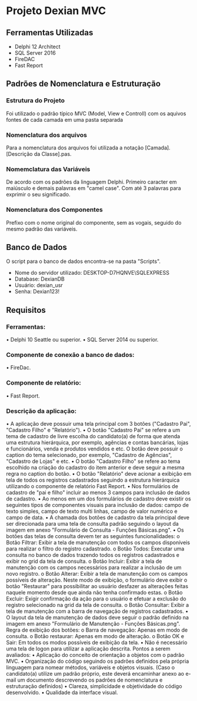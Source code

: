 # Projeto Dexian MVC
## Ferramentas Utilizadas
- Delphi 12 Architect
- SQL Server 2016
- FireDAC
- Fast Report
## Padrões de Nomenclatura e Estruturação
### Estrutura do Projeto
Foi utilizado o padrão típico MVC (Model, View e Controll) com os aquivos fontes de cada camada em uma pasta separada
### Nomenclatura dos arquivos
Para a nomenclatura dos arquivos foi utilizada a notação [Camada].[Descrição da Classe].pas.
### Nomemclatura das Variáveis
De acordo com os padrões da linguagem Delphi. Primeiro caracter em maiúsculo e demais palavras em "camel case". Com até 3 palavras para exprimir o seu significado.
### Nomenclatura dos Componentes
Prefixo com o nome original do componente, sem as vogais, seguido do mesmo padrão das variáveis.

## Banco de Dados
O script para o banco de dados encontra-se na pasta "Scripts".
- Nome do servidor utilizado: DESKTOP-D7HQNVE\SQLEXPRESS
- Database: DexianDB
- Usuário: dexian_usr
- Senha: Dexian123!

## Requisitos
### Ferramentas:
• Delphi 10 Seattle ou superior.
• SQL Server 2014 ou superior.
### Componente de conexão a banco de dados:
• FireDac.
### Componente de relatório:
• Fast Report.
### Descrição da aplicação:
• A aplicação deve possuir uma tela principal com 3 botões ("Cadastro Pai", "Cadastro Filho" e "Relatório").
• O botão "Cadastro Pai" se refere a um tema de cadastro de livre escolha do candidato(a) de forma que atenda uma estrutura hierárquica, por exemplo, agências e contas bancárias, lojas e funcionários, venda e produtos vendidos e etc. O botão deve possuir o caption do tema selecionado, por exemplo, "Cadastro de Agências", "Cadastro de Lojas" e etc.
• O botão "Cadastro Filho" se refere ao tema escolhido na criação do cadastro do item anterior e deve seguir a mesma regra no caption do botão.
• O botão "Relatório" deve acionar a exibição em tela de todos os registros cadastrados seguindo a estrutura hierárquica utilizando o componente de relatório Fast Report.
• Nos formulários de cadastro de "pai e filho" incluir ao menos 3 campos para inclusão de dados de cadastro.
• Ao menos em um dos formulários de cadastro deve existir os seguintes tipos de componentes visuais para inclusão de dados: campo de texto simples, campo de texto multi linhas, campo de valor numérico e campo de data.
• A chamada dos botões de cadastro da tela principal deve ser direcionada para uma tela de consulta padrão seguindo o layout da imagem em anexo "Formulário de Consulta - Funções Básicas.png".
• Os botões das telas de consulta devem ter as seguintes funcionalidades:
o Botão Filtrar: Exibir a tela de manutenção com todos os campos disponíveis para realizar o filtro do registro cadastrado.
o Botão Todos: Executar uma consulta no banco de dados trazendo todos os registros cadastrados e exibir no grid da tela de consulta.
o Botão Incluir: Exibir a tela de manutenção com os campos necessários para realizar a inclusão de um novo registro.
o Botão Alterar: Exibir a tela de manutenção com os campos possíveis de alteração. Neste modo de exibição, o formulário deve exibir o botão "Restaurar" para possibilitar ao usuário desfazer as alterações feitas naquele momento desde que ainda não tenha confirmado estas.
o Botão Excluir: Exigir confirmação da ação para o usuário e efetuar a exclusão do registro selecionado na grid da tela de consulta.
o Botão Consultar: Exibir a tela de manutenção com a barra de navegação de registros cadastrados.
• O layout da tela de manutenção de dados deve seguir o padrão definido na imagem em anexo "Formulário de Manutenção - Funções Básicas.png". Regra de exibição dos botões:
o Barra de navegação: Apenas em modo de consulta.
o Botão restaurar: Apenas em modo de alteração.
o Botão OK e Sair: Em todos os modos possíveis de exibição da tela.
• Não é necessário uma tela de logon para utilizar a aplicação descrita.
Pontos a serem avaliados:
• Aplicação do conceito de orientação a objetos com o padrão MVC.
• Organização do código seguindo os padrões definidos pela própria linguagem para nomear métodos, variáveis e objetos visuais. (Caso o candidato(a) utilize um padrão próprio, este deverá encaminhar anexo ao e-mail um documento descrevendo os padrões de nomenclatura e estruturação definidos)
• Clareza, simplicidade e objetividade do código desenvolvido.
• Qualidade da interface visual.
